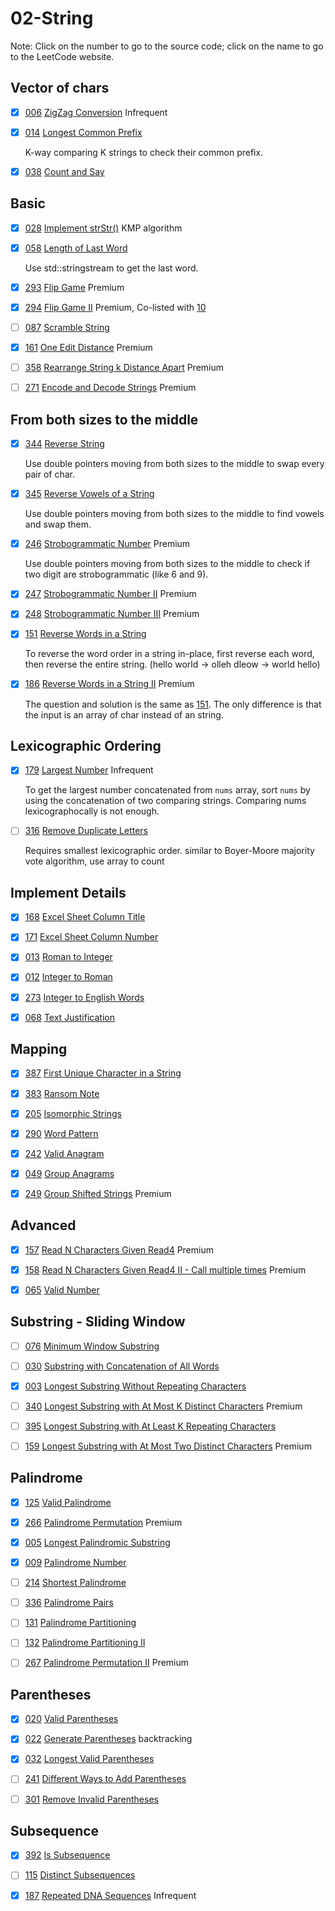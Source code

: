 # 02-String
Note: Click on the number to go to the source code; click on the name to go to the LeetCode website.

## Vector of chars

- [x] [006](006_ZigZag_Conversion.cpp) [ZigZag Conversion](https://leetcode.com/problems/zigzag-conversion/description/) Infrequent

- [x] [014](014_Longest_Common_Prefix.cpp) [Longest Common Prefix](https://leetcode.com/problems/longest-common-prefix/description/)

    K-way comparing K strings to check their common prefix.

- [x] [038](038_Count_and_Say.cpp) [Count and Say](https://leetcode.com/problems/count-and-say/description/)


## Basic

- [x] [028](028_Implement_strStr().cpp) [Implement strStr()](https://leetcode.com/problems/implement-strstr/description/) KMP algorithm

- [x] [058](058_Length_of_Last_Word.cpp) [Length of Last Word](https://leetcode.com/problems/length-of-last-word/description/)

    Use std::stringstream to get the last word.

- [x] [293](293_Flip_Game.cpp) [Flip Game](https://leetcode.com/problems/flip-game/description/) Premium

- [x] [294](294_Flip_Game_II.cpp) [Flip Game II](https://leetcode.com/problems/flip-game-ii/description/) Premium, Co-listed with [10](../10-Backtracking/README.md)

- [ ] [087](087_Scramble_String.cpp) [Scramble String](https://leetcode.com/problems/scramble-string/description/)

- [x] [161](161_One_Edit_Distance.cpp) [One Edit Distance](https://leetcode.com/problems/one-edit-distance/) Premium

- [ ] [358](358_Rearrange_String_k_Distance_Apart.cpp) [Rearrange String k Distance Apart](https://leetcode.com/problems/rearrange-string-k-distance-apart/description/) Premium

- [ ] [271](271_Encode_and_Decode_Strings.cpp) [Encode and Decode Strings](https://leetcode.com/problems/encode-and-decode-strings/description/) Premium


## From both sizes to the middle

- [x] [344](344_Reverse_String.cpp) [Reverse String](https://leetcode.com/problems/reverse-string/description/)

    Use double pointers moving from both sizes to the middle to swap every pair of char.

- [x] [345](345_Reverse_Vowels_of_a_String.cpp) [Reverse Vowels of a String](https://leetcode.com/problems/reverse-vowels-of-a-string/description/)

    Use double pointers moving from both sizes to the middle to find vowels and swap them.

- [x] [246](246_Strobogrammatic_Number.cpp) [Strobogrammatic Number](https://leetcode.com/problems/strobogrammatic-number/description/) Premium

    Use double pointers moving from both sizes to the middle to check if two digit are strobogrammatic (like 6 and 9).

- [x] [247](247_Strobogrammatic_Number_II.cpp) [Strobogrammatic Number II](https://leetcode.com/problems/strobogrammatic-number-ii/description/) Premium

- [x] [248](248_Strobogrammatic_Number_III.cpp) [Strobogrammatic Number III](https://leetcode.com/problems/strobogrammatic-number-iii/description/) Premium

- [x] [151](151_Reverse_Words_in_a_String.cpp) [Reverse Words in a String](https://leetcode.com/problems/reverse-words-in-a-string/description/)

    To reverse the word order in a string in-place, first reverse each word, then reverse the entire string. (hello world -> olleh dleow -> world hello)

- [x] [186](186_Reverse_Words_in_a_String_II.cpp) [Reverse Words in a String II](https://leetcode.com/problems/reverse-words-in-a-string-ii/description/) Premium

    The question and solution is the same as [151](151_Reverse_Words_in_a_String.cpp). The only difference is that the input is an array of char instead of an string.


## Lexicographic Ordering

- [x] [179](179_Largest_Number.cpp) [Largest Number](https://leetcode.com/problems/largest-number/description/) Infrequent

     To get the largest number concatenated from `nums` array, sort `nums` by using the concatenation of two comparing strings. Comparing nums lexicographocally is not enough.

- [ ] [316](316_Remove_Duplicate_Letters.cpp) [Remove Duplicate Letters](https://leetcode.com/problems/remove-duplicate-letters/description/)

    Requires smallest lexicographic order. similar to Boyer-Moore majority vote algorithm, use array to count

## Implement Details

- [x] [168](168_Excel_Sheet_Column_Title.cpp) [Excel Sheet Column Title](https://leetcode.com/problems/excel-sheet-column-title/description/)

- [x] [171](171_Excel_Sheet_Column_Number.cpp) [Excel Sheet Column Number](https://leetcode.com/problems/excel-sheet-column-number/description/)

- [x] [013](013_Roman_to_Integer.cpp) [Roman to Integer](https://leetcode.com/problems/roman-to-integer/description/)

- [x] [012](012_Integer_to_Roman.cpp) [Integer to Roman](https://leetcode.com/problems/integer-to-roman/description/)

- [x] [273](273_Integer_to_English_Words.cpp) [Integer to English Words](https://leetcode.com/problems/integer-to-english-words/description/)

- [x] [068](068_Text_Justification.cpp) [Text Justification](https://leetcode.com/problems/text-justification/description/)


## Mapping

- [x] [387](387_First_Unique_Character_in_a_String.cpp) [First Unique Character in a String](https://leetcode.com/problems/first-unique-character-in-a-string/description/)

- [x] [383](383_Ransom_Note.cpp) [Ransom Note](https://leetcode.com/problems/ransom-note/description/)

- [x] [205](205_Isomorphic_Strings.cpp) [Isomorphic Strings](https://leetcode.com/problems/isomorphic-strings/description/)

- [x] [290](290_Word_Pattern.cpp) [Word Pattern](https://leetcode.com/problems/word-pattern/description/)

- [x] [242](242_Valid_Anagram.cpp) [Valid Anagram](https://leetcode.com/problems/valid-anagram/description/)

- [x] [049](049_Group_Anagrams.cpp) [Group Anagrams](https://leetcode.com/problems/group-anagrams/description/)

- [x] [249](249_Group_Shifted_Strings.cpp) [Group Shifted Strings](https://leetcode.com/problems/group-shifted-strings/description/) Premium


## Advanced

- [x] [157](157_Read_N_Characters_Given_Read4.cpp) [Read N Characters Given Read4](https://leetcode.com/problems/read-n-characters-given-read4/description/) Premium

- [x] [158](158_Read_N_Characters_Given_Read4_II-Call_multiple_times.cpp) [Read N Characters Given Read4 II - Call multiple times](https://leetcode.com/problems/read-n-characters-given-read4-ii-call-multiple-times/description/) Premium

- [x] [065](065_Valid_Number.cpp) [Valid Number](https://leetcode.com/problems/valid-number/description/)


## Substring - Sliding Window

- [ ] [076](076_Minimum_Window_Substring.cpp) [Minimum Window Substring](https://leetcode.com/problems/minimum-window-substring/description/)

- [ ] [030](030_Substring_with_Concatenation_of_All_Words.cpp) [Substring with Concatenation of All Words](https://leetcode.com/problems/substring-with-concatenation-of-all-words/description/)

- [x] [003](003_Longest_Substring_Without_Repeating_Characters.cpp) [Longest Substring Without Repeating Characters](https://leetcode.com/problems/longest-substring-without-repeating-characters/description/)

- [ ] [340](340_Longest_Substring_with_At_Most_K_Distinct_Characters.cpp) [Longest Substring with At Most K Distinct Characters](https://leetcode.com/problems/longest-substring-with-at-most-k-distinct-characters/description/) Premium

- [ ] [395](395_Longest_Substring_with_At_Least_K_Repeating_Characters.cpp) [Longest Substring with At Least K Repeating Characters](https://leetcode.com/problems/longest-substring-with-at-least-k-repeating-characters/description/)

- [ ] [159](159_Longest_Substring_with_At_Most_Two_Distinct_Characters.cpp) [Longest Substring with At Most Two Distinct Characters](https://leetcode.com/problems/longest-substring-with-at-most-two-distinct-characters/description/) Premium


## Palindrome

- [x] [125](125_Valid_Palindrome.cpp) [Valid Palindrome](https://leetcode.com/problems/valid-palindrome/description/)

- [x] [266](266_Palindrome_Permutation.cpp) [Palindrome Permutation](https://leetcode.com/problems/palindrome-permutation/description/) Premium

- [x] [005](005_Longest_Palindromic_Substring.cpp) [Longest Palindromic Substring](https://leetcode.com/problems/longest-palindromic-substring/description/)

- [x] [009](009_Palindrome_Number.cpp) [Palindrome Number](https://leetcode.com/problems/palindrome-number/description/)

- [ ] [214](214_Shortest_Palindrome.cpp) [Shortest Palindrome](https://leetcode.com/problems/shortest-palindrome/description/)

- [ ] [336](336_Palindrome_Pairs.cpp) [Palindrome Pairs](https://leetcode.com/problems/palindrome-pairs/description/)

- [ ] [131](131_Palindrome_Partitioning.cpp) [Palindrome Partitioning](https://leetcode.com/problems/palindrome-partitioning/description/)

- [ ] [132](132_Palindrome_Partitioning_II.cpp) [Palindrome Partitioning II](https://leetcode.com/problems/palindrome-partitioning-ii/description/)

- [ ] [267](267_Palindrome_Permutation_II.cpp) [Palindrome Permutation II](https://leetcode.com/problems/palindrome-permutation-ii/description/) Premium


## Parentheses

- [x] [020](020_Valid_Parentheses.cpp) [Valid Parentheses](https://leetcode.com/problems/valid-parentheses/description/)

- [x] [022](022_Generate_Parentheses.cpp) [Generate Parentheses](https://leetcode.com/problems/generate-parentheses/description/) backtracking

- [x] [032](032_Longest_Valid_Parentheses.cpp) [Longest Valid Parentheses](https://leetcode.com/problems/longest-valid-parentheses/description/)

- [ ] [241](241_Different_Ways_to_Add_Parentheses.cpp) [Different Ways to Add Parentheses](https://leetcode.com/problems/different-ways-to-add-parentheses/description/)

- [ ] [301](301_Remove_Invalid_Parentheses.cpp) [Remove Invalid Parentheses](https://leetcode.com/problems/remove-invalid-parentheses/description/)


## Subsequence

- [x] [392](392_Is_Subsequence.cpp) [Is Subsequence](https://leetcode.com/problems/is-subsequence/description/)

- [ ] [115](115_Distinct_Subsequences.cpp) [Distinct Subsequences](https://leetcode.com/problems/distinct-subsequences/description/)

- [x] [187](187_Repeated_DNA_Sequences.cpp) [Repeated DNA Sequences](https://leetcode.com/problems/repeated-dna-sequences/description/) Infrequent
